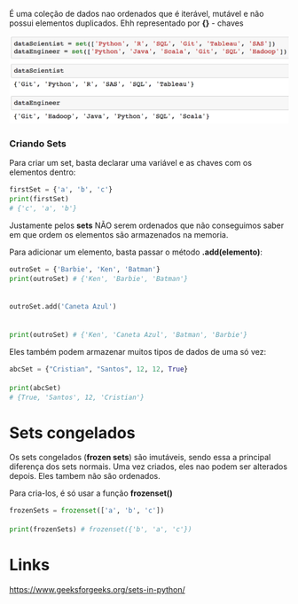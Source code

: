 É uma coleção de dados nao ordenados que é iterável, mutável e não possui elementos duplicados. Ehh representado por **{}** - chaves

![](../../../Images/Python/Sets/Pasted%20image%2020231212212417.png)

### Criando Sets

Para criar um set, basta declarar uma variável e as chaves com os elementos dentro:

```python
firstSet = {'a', 'b', 'c'}
print(firstSet)
# {'c', 'a', 'b'}
```

Justamente pelos **sets** NÃO serem ordenados que não conseguimos saber em que ordem os elementos são armazenados na memoria.


Para adicionar um elemento, basta passar o método **.add(elemento)**:

```python
outroSet = {'Barbie', 'Ken', 'Batman'}
print(outroSet) # {'Ken', 'Barbie', 'Batman'}


outroSet.add('Caneta Azul')


print(outroSet) # {'Ken', 'Caneta Azul', 'Batman', 'Barbie'}

```


Eles também podem armazenar muitos tipos de dados de uma só vez:

```python
abcSet = {"Cristian", "Santos", 12, 12, True}

print(abcSet)
# {True, 'Santos', 12, 'Cristian'}
```


# Sets congelados

Os sets congelados (**frozen sets**) são imutáveis, sendo essa a principal diferença dos sets normais. Uma vez criados, eles nao podem ser alterados depois. Eles tambem não são ordenados.

Para cria-los, é só usar a função **frozenset()**

```python
frozenSets = frozenset(['a', 'b', 'c'])

print(frozenSets) # frozenset({'b', 'a', 'c'})
```


# Links

https://www.geeksforgeeks.org/sets-in-python/